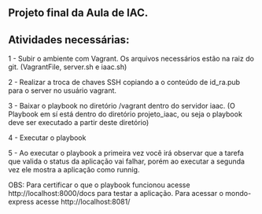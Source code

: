 ## Projeto final da Aula de IAC. 

## Atividades necessárias:


  1 - Subir o ambiente com Vagrant. Os arquivos necessários estão na raiz do git. (VagrantFile, server.sh e iaac.sh)
  
  2 - Realizar a troca de chaves SSH copiando a o conteúdo de id_ra.pub para o server no usuário vagrant.
  
  3 - Baixar o playbook no diretório /vagrant dentro do servidor iaac. (O Playbook em sí está dentro do diretório projeto_iaac, ou seja o playbook deve ser executado a partir deste diretório)
    
  4 - Executar o playbook
  
  5 - Ao executar o playbook a primeira vez você irá observar que a tarefa que valida o status da aplicação vai falhar, porém ao executar a segunda vez ele mostra a aplicação como runnig. 
  
OBS: Para certificar o que o playbook funcionou acesse http://localhost:8000/docs para testar a aplicação. Para acessar o mondo-express acesse http://localhost:8081/

